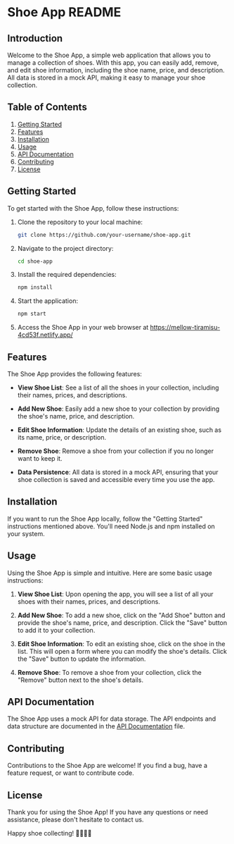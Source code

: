 # Shoe App README

## Introduction

Welcome to the Shoe App, a simple web application that allows you to manage a collection of shoes. With this app, you can easily add, remove, and edit shoe information, including the shoe name, price, and description. All data is stored in a mock API, making it easy to manage your shoe collection.

## Table of Contents

1. [Getting Started](#getting-started)
2. [Features](#features)
3. [Installation](#installation)
4. [Usage](#usage)
5. [API Documentation](#api-documentation)
6. [Contributing](#contributing)
7. [License](#license)

## Getting Started

To get started with the Shoe App, follow these instructions:

1. Clone the repository to your local machine:

   ```bash
   git clone https://github.com/your-username/shoe-app.git
   ```

2. Navigate to the project directory:

   ```bash
   cd shoe-app
   ```

3. Install the required dependencies:

   ```bash
   npm install
   ```

4. Start the application:

   ```bash
   npm start
   ```

5. Access the Shoe App in your web browser at https://mellow-tiramisu-4cd53f.netlify.app/

## Features

The Shoe App provides the following features:

- **View Shoe List**: See a list of all the shoes in your collection, including their names, prices, and descriptions.

- **Add New Shoe**: Easily add a new shoe to your collection by providing the shoe's name, price, and description.

- **Edit Shoe Information**: Update the details of an existing shoe, such as its name, price, or description.

- **Remove Shoe**: Remove a shoe from your collection if you no longer want to keep it.

- **Data Persistence**: All data is stored in a mock API, ensuring that your shoe collection is saved and accessible every time you use the app.

## Installation

If you want to run the Shoe App locally, follow the "Getting Started" instructions mentioned above. You'll need Node.js and npm installed on your system.

## Usage

Using the Shoe App is simple and intuitive. Here are some basic usage instructions:

1. **View Shoe List**: Upon opening the app, you will see a list of all your shoes with their names, prices, and descriptions.

2. **Add New Shoe**: To add a new shoe, click on the "Add Shoe" button and provide the shoe's name, price, and description. Click the "Save" button to add it to your collection.

3. **Edit Shoe Information**: To edit an existing shoe, click on the shoe in the list. This will open a form where you can modify the shoe's details. Click the "Save" button to update the information.

4. **Remove Shoe**: To remove a shoe from your collection, click the "Remove" button next to the shoe's details.

## API Documentation

The Shoe App uses a mock API for data storage. The API endpoints and data structure are documented in the [API Documentation](api-documentation.md) file.

## Contributing

Contributions to the Shoe App are welcome! If you find a bug, have a feature request, or want to contribute code.

## License

Thank you for using the Shoe App! If you have any questions or need assistance, please don't hesitate to contact us.

Happy shoe collecting! 👟👞👠👢
